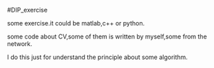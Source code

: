 #DIP_exercise

some exercise.it could be matlab,c++ or python.

some code about CV,some of them is written by myself,some from the network.

I do this just for understand the principle about some algorithm.
